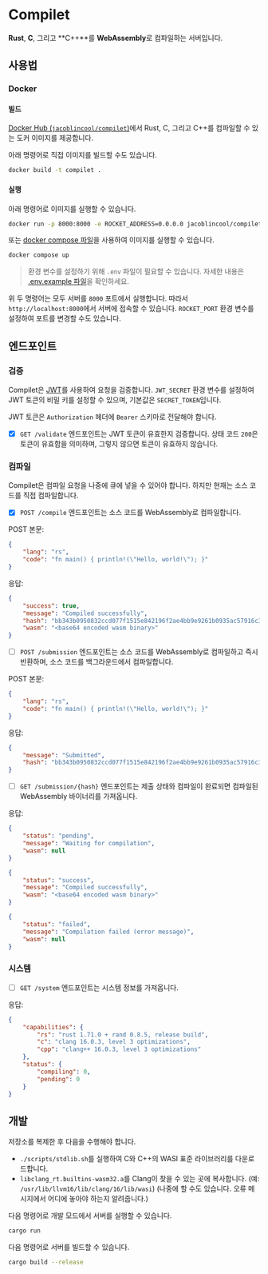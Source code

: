 # Compilet

**Rust**, **C**, 그리고 **C++**를 **WebAssembly**로 컴파일하는 서버입니다.

## 사용법

### Docker

#### 빌드

[Docker Hub (`jacoblincool/compilet`)](https://hub.docker.com/r/jacoblincool/compilet)에서 Rust, C, 그리고 C++를 컴파일할 수 있는 도커 이미지를 제공합니다.

아래 명령어로 직접 이미지를 빌드할 수도 있습니다.

```bash
docker build -t compilet .
```

#### 실행

아래 명령어로 이미지를 실행할 수 있습니다.

```bash
docker run -p 8000:8000 -e ROCKET_ADDRESS=0.0.0.0 jacoblincool/compilet
```

또는 [docker compose 파일](./docker-compose.yml)을 사용하여 이미지를 실행할 수 있습니다.

```bash
docker compose up
```

> 환경 변수를 설정하기 위해 `.env` 파일이 필요할 수 있습니다. 자세한 내용은 [.env.example 파일](./.env.example)을 확인하세요.

위 두 명령어는 모두 서버를 `8000` 포트에서 실행합니다. 따라서 `http://localhost:8000`에서 서버에 접속할 수 있습니다. `ROCKET_PORT` 환경 변수를 설정하여 포트를 변경할 수도 있습니다.

## 엔드포인트

### 검증

Compilet은 [JWT](https://jwt.io/)를 사용하여 요청을 검증합니다. `JWT_SECRET` 환경 변수를 설정하여 JWT 토큰의 비밀 키를 설정할 수 있으며, 기본값은 `SECRET_TOKEN`입니다.

JWT 토큰은 `Authorization` 헤더에 `Bearer` 스키마로 전달해야 합니다.

- [x] `GET /validate` 엔드포인트는 JWT 토큰이 유효한지 검증합니다. 상태 코드 `200`은 토큰이 유효함을 의미하며, 그렇지 않으면 토큰이 유효하지 않습니다.

### 컴파일

Compilet은 컴파일 요청을 나중에 큐에 넣을 수 있어야 합니다. 하지만 현재는 소스 코드를 직접 컴파일합니다.

- [x] `POST /compile` 엔드포인트는 소스 코드를 WebAssembly로 컴파일합니다.

POST 본문:

```json
{
    "lang": "rs",
    "code": "fn main() { println!(\"Hello, world!\"); }"
}
```

응답:

```json
{
    "success": true,
    "message": "Compiled successfully",
    "hash": "bb343b0950832ccd077f1515e842196f2ae4bb9e9261b0935ac57916c3cf305d",
    "wasm": "<base64 encoded wasm binary>"
}
```

- [ ] `POST /submission` 엔드포인트는 소스 코드를 WebAssembly로 컴파일하고 즉시 반환하며, 소스 코드를 백그라운드에서 컴파일합니다.

POST 본문:

```json
{
    "lang": "rs",
    "code": "fn main() { println!(\"Hello, world!\"); }"
}
```

응답:

```json
{
    "message": "Submitted",
    "hash": "bb343b0950832ccd077f1515e842196f2ae4bb9e9261b0935ac57916c3cf305d"
}
```

- [ ] `GET /submission/{hash}` 엔드포인트는 제출 상태와 컴파일이 완료되면 컴파일된 WebAssembly 바이너리를 가져옵니다.

응답:

```json
{
    "status": "pending",
    "message": "Waiting for compilation",
    "wasm": null
}
```

```json
{
    "status": "success",
    "message": "Compiled successfully",
    "wasm": "<base64 encoded wasm binary>"
}
```

```json
{
    "status": "failed",
    "message": "Compilation failed (error message)",
    "wasm": null
}
```

### 시스템

- [ ] `GET /system` 엔드포인트는 시스템 정보를 가져옵니다.

응답:

```json
{
    "capabilities": {
        "rs": "rust 1.71.0 + rand 0.8.5, release build",
        "c": "clang 16.0.3, level 3 optimizations",
        "cpp": "clang++ 16.0.3, level 3 optimizations"
    },
    "status": {
        "compiling": 0,
        "pending": 0
    }
}
```

## 개발

저장소를 복제한 후 다음을 수행해야 합니다.

- `./scripts/stdlib.sh`를 실행하여 C와 C++의 WASI 표준 라이브러리를 다운로드합니다.
- `libclang_rt.builtins-wasm32.a`를 Clang이 찾을 수 있는 곳에 복사합니다. (예: `/usr/lib/llvm16/lib/clang/16/lib/wasi`) (나중에 할 수도 있습니다. 오류 메시지에서 어디에 놓아야 하는지 알려줍니다.)

다음 명령어로 개발 모드에서 서버를 실행할 수 있습니다.

```bash
cargo run
```

다음 명령어로 서버를 빌드할 수 있습니다.

```bash
cargo build --release
```
